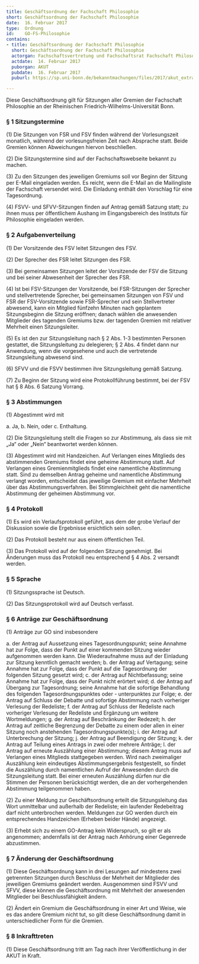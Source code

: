 ```yaml
---
title: Geschäftsordnung der Fachschaft Philosophie
short: Geschäftsordnung der Fachschaft Philosophie
date:  16. Februar 2017
type:  Ordnung
id:    GO-FS-Philosophie
contains:
- title: Geschäftsordnung der Fachschaft Philosophie
  short: Geschäftsordnung der Fachschaft Philosophie
  actorgan: Fachschaftsvertretung und Fachschaftsrat Fachschaft Philosophie
  actdate:  14. Februar 2017
  puborgan: AKUT
  pubdate:  16. Februar 2017
  puburl: https://sp.uni-bonn.de/bekanntmachungen/files/2017/akut_extra_2017-6.pdf

---
```


Diese Geschäftsordnung gilt für Sitzungen aller Gremien der Fachschaft Philosophie an
der Rheinischen Friedrich-Wilhelms-Universität Bonn.


### § 1 Sitzungstermine

(1) Die Sitzungen von FSR und FSV finden während der Vorlesungszeit monatlich,
während der vorlesungsfreien Zeit nach Absprache statt. Beide Gremien können
Abweichungen hiervon beschließen.

(2) Die Sitzungstermine sind auf der Fachschaftswebseite bekannt zu machen.

(3) Zu den Sitzungen des jeweiligen Gremiums soll vor Beginn der Sitzung per E-Mail
eingeladen werden. Es reicht, wenn die E-Mail an die Mailingliste der Fachschaft
versendet wird. Die Einladung enthält den Vorschlag für eine Tagesordnung.

(4) FSVV- und SFVV-Sitzungen finden auf Antrag gemäß Satzung statt; zu ihnen
muss per öffentlichem Aushang im Eingangsbereich des Instituts für Philosophie
eingeladen werden.


### § 2 Aufgabenverteilung

(1) Der Vorsitzende des FSV leitet Sitzungen des FSV.

(2) Der Sprecher des FSR leitet Sitzungen des FSR.

(3) Bei gemeinsamen Sitzungen leitet der Vorsitzende der FSV die Sitzung und bei
seiner Abwesenheit der Sprecher des FSR.

(4) Ist bei FSV-Sitzungen der Vorsitzende, bei FSR-Sitzungen der Sprecher und
stellvertretende Sprecher, bei gemeinsamen Sitzungen von FSV und FSR der
FSV-Vorsitzende sowie FSR-Sprecher und sein Stellvertreter abwesend, kann ein
Mitglied fünfzehn Minuten nach geplantem Sitzungsbeginn die Sitzung eröffnen;
danach wählen die anwesenden Mitglieder des tagenden Gremiums bzw. der
tagenden Gremien mit relativer Mehrheit einen Sitzungsleiter.

(5) Es ist den zur Sitzungsleitung nach § 2 Abs. 1-3 bestimmten Personen gestattet,
die Sitzungsleitung zu delegieren; § 2 Abs. 4 findet dann nur Anwendung, wenn die
vorgesehene und auch die vertretende Sitzungsleitung abwesend sind.

(6) SFVV und die FSVV bestimmen ihre Sitzungsleitung gemäß Satzung.

(7) Zu Beginn der Sitzung wird eine Protokollführung bestimmt, bei der FSV hat § 8
Abs. 6 Satzung Vorrang.


### § 3 Abstimmungen

(1) Abgestimmt wird mit

a. Ja,
b. Nein, oder
c. Enthaltung.

(2) Die Sitzungsleitung stellt die Fragen so zur Abstimmung, als dass sie mit „Ja“ oder
„Nein“ beantwortet werden können.

(3) Abgestimmt wird mit Handzeichen. Auf Verlangen eines Mitglieds des
abstimmenden Gremiums findet eine geheime Abstimmung statt. Auf Verlangen
eines Gremienmitglieds findet eine namentliche Abstimmung statt. Sind zu
demselben Antrag geheime und namentliche Abstimmung verlangt worden,
entscheidet das jeweilige Gremium mit einfacher Mehrheit über das
Abstimmungsverfahren. Bei Stimmgleichheit geht die namentliche Abstimmung der
geheimen Abstimmung vor.


### § 4 Protokoll

(1) Es wird ein Verlaufsprotokoll geführt, aus dem der grobe Verlauf der Diskussion
sowie die Ergebnisse ersichtlich sein sollen.

(2) Das Protokoll besteht nur aus einem öffentlichen Teil.

(3) Das Protokoll wird auf der folgenden Sitzung genehmigt. Bei Änderungen muss
das Protokoll neu entsprechend § 4 Abs. 2 versandt werden.


### § 5 Sprache

(1) Sitzungssprache ist Deutsch.

(2) Das Sitzungsprotokoll wird auf Deutsch verfasst.


### § 6 Anträge zur Geschäftsordnung

(1) Anträge zur GO sind insbesondere

a. der Antrag auf Aussetzung eines Tagesordnungspunkt; seine Annahme hat
    zur Folge, dass der Punkt auf einer kommenden Sitzung wieder
    aufgenommen werden kann. Die Wiederaufnahme muss auf der Einladung
    zur Sitzung kenntlich gemacht werden;
b. der Antrag auf Vertagung; seine Annahme hat zur Folge, dass der Punkt auf
    die Tagesordnung der folgenden Sitzung gesetzt wird;
c. der Antrag auf Nichtbefassung; seine Annahme hat zur Folge, dass der
    Punkt nicht erörtert wird;
d. der Antrag auf Übergang zur Tagesordnung; seine Annahme hat die
    sofortige Behandlung des folgenden Tagesordnungspunktes oder -
    unterpunktes zur Folge;
e. der Antrag auf Schluss der Debatte und sofortige Abstimmung nach
    vorheriger Verlesung der Redeliste;
f. der Antrag auf Schluss der Redeliste nach vorheriger Verlesung der
    Redeliste und Ergänzung um weitere Wortmeldungen;
g. der Antrag auf Beschränkung der Redezeit;
h. der Antrag auf zeitliche Begrenzung der Debatte zu einem oder allen in einer
    Sitzung noch anstehenden Tagesordnungspunkte(s);
i. der Antrag auf Unterbrechung der Sitzung;
j. der Antrag auf Beendigung der Sitzung;
k. der Antrag auf Teilung eines Antrags in zwei oder mehrere Anträge;
l. der Antrag auf erneute Auszählung einer Abstimmung; diesem Antrag muss
    auf Verlangen eines Mitglieds stattgegeben werden. Wird nach zweimaliger
    Auszählung kein eindeutiges Abstimmungsergebnis festgestellt, so findet die
    Auszählung durch namentlichen Aufruf der Anwesenden durch die
    Sitzungsleitung statt. Bei einer erneuten Auszählung dürfen nur die Stimmen
    der Personen berücksichtigt werden, die an der vorhergehenden
    Abstimmung teilgenommen haben.

(2) Zu einer Meldung zur Geschäftsordnung erteilt die Sitzungsleitung das Wort
unmittelbar und außerhalb der Redeliste; ein laufender Redebeitrag darf nicht
unterbrochen werden. Meldungen zur GO werden durch ein entsprechendes
Handzeichen (Erheben beider Hände) angezeigt.

(3) Erhebt sich zu einem GO-Antrag kein Widerspruch, so gilt er als angenommen;
andernfalls ist der Antrag nach Anhörung einer Gegenrede abzustimmen.


### § 7 Änderung der Geschäftsordnung

(1) Diese Geschäftsordnung kann in drei Lesungen auf mindestens zwei getrennten
Sitzungen durch Beschluss der Mehrheit der Mitglieder des jeweiligen Gremiums
geändert werden. Ausgenommen sind FSVV und SFVV, diese können die
Geschäftsordnung mit Mehrheit der anwesenden Mitglieder bei Beschlussfähigkeit
ändern.

(2) Ändert ein Gremium die Geschäftsordnung in einer Art und Weise, wie es das
andere Gremium nicht tut, so gilt diese Geschäftsordnung damit in
unterschiedlicher Form für die Gremien.


### § 8 Inkrafttreten

(1) Diese Geschäftsordnung tritt am Tag nach ihrer Veröffentlichung in der AKUT in
Kraft.
